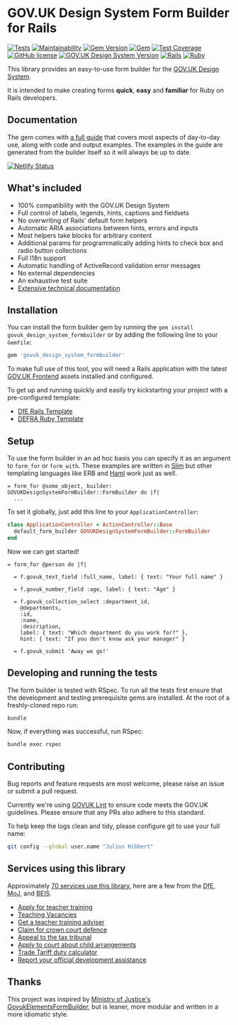 # GOV.UK Design System Form Builder for Rails

[![Tests](https://github.com/DFE-Digital/govuk-formbuilder/workflows/Tests/badge.svg)](https://github.com/DFE-Digital/govuk-formbuilder/actions)
[![Maintainability](https://api.codeclimate.com/v1/badges/110136fb22341d3ba646/maintainability)](https://codeclimate.com/github/DFE-Digital/govuk-formbuilder/maintainability)
[![Gem Version](https://badge.fury.io/rb/govuk_design_system_formbuilder.svg)](https://badge.fury.io/rb/govuk_design_system_formbuilder)
[![Gem](https://img.shields.io/gem/dt/govuk_design_system_formbuilder?logo=rubygems)](https://rubygems.org/gems/govuk_design_system_formbuilder)
[![Test Coverage](https://api.codeclimate.com/v1/badges/110136fb22341d3ba646/test_coverage)](https://codeclimate.com/github/DFE-Digital/govuk-formbuilder/test_coverage)
[![GitHub license](https://img.shields.io/github/license/DFE-Digital/govuk_design_system_formbuilder)](https://github.com/DFE-Digital/govuk-formbuilder/blob/main/LICENSE)
[![GOV.UK Design System Version](https://img.shields.io/badge/GOV.UK%20Design%20System-4.3.1-brightgreen)](https://design-system.service.gov.uk)
[![Rails](https://img.shields.io/badge/Rails-6.1.7%20%E2%95%B1%207.0.4-E16D6D)](https://weblog.rubyonrails.org/releases/)
[![Ruby](https://img.shields.io/badge/Ruby-2.7.6%20%20%E2%95%B1%203.0.4%20%20%E2%95%B1%203.1.2-E16D6D)](https://www.ruby-lang.org/en/downloads/)

This library provides an easy-to-use form builder for the [GOV.UK Design System](https://design-system.service.gov.uk/).

It is intended to make creating forms **quick**, **easy** and **familiar** for Ruby on Rails developers.

## Documentation

The gem comes with [a full guide](https://govuk-form-builder.netlify.app/) that
covers most aspects of day-to-day use, along with code and output examples. The
examples in the guide are generated from the builder itself so it will always
be up to date.

[![Netlify Status](https://api.netlify.com/api/v1/badges/d4c50b8d-6ca3-4797-9ab3-6e0731c72b44/deploy-status)](https://app.netlify.com/sites/govuk-form-builder/deploys)

## What's included

* 100% compatibility with the GOV.UK Design System
* Full control of labels, legends, hints, captions and fieldsets
* No overwriting of Rails' default form helpers
* Automatic ARIA associations between hints, errors and inputs
* Most helpers take blocks for arbitrary content
* Additional params for programmatically adding hints to check box and radio
  button collections
* Full I18n support
* Automatic handling of ActiveRecord validation error messages
* No external dependencies
* An exhaustive test suite
* [Extensive technical documentation](https://www.rubydoc.info/gems/govuk_design_system_formbuilder/GOVUKDesignSystemFormBuilder/Builder)

## Installation

You can install the form builder gem by running the `gem install
govuk_design_system_formbuilder` or by adding the following line
to your `Gemfile`:

```sh
gem 'govuk_design_system_formbuilder'
```

To make full use of this tool, you will need a Rails application with the latest [GOV.UK
Frontend](https://github.com/alphagov/govuk-frontend) assets installed and
configured.

To get up and running quickly and easily try kickstarting your project with a
pre-configured template:

* [DfE Rails Template](https://github.com/DFE-Digital/rails-template)
* [DEFRA Ruby Template](https://github.com/DEFRA/defra-ruby-template)

## Setup

To use the form builder in an ad hoc basis you can specify it as an argument to
`form_for` or `form_with`. These examples are written in [Slim](https://github.com/slim-template/slim) but
other templating languages like ERB and [Haml](https://haml.info/) work just as well.

```slim
= form_for @some_object, builder: GOVUKDesignSystemFormBuilder::FormBuilder do |f|
  ...
```

To set it globally, just add this line to your `ApplicationController`:

```ruby
class ApplicationController < ActionController::Base
  default_form_builder GOVUKDesignSystemFormBuilder::FormBuilder
end
```

Now we can get started!

```slim
= form_for @person do |f|

  = f.govuk_text_field :full_name, label: { text: "Your full name" }

  = f.govuk_number_field :age, label: { text: "Age" }

  = f.govuk_collection_select :department_id,
    @departments,
    :id,
    :name,
    :description,
    label: { text: "Which department do you work for?" },
    hint: { text: "If you don't know ask your manager" }

  = f.govuk_submit 'Away we go!'
```

## Developing and running the tests

The form builder is tested with RSpec. To run all the tests first ensure that
the development and testing prerequisite gems are installed. At the root of a
freshly-cloned repo run:

```sh
bundle
```

Now, if everything was successful, run RSpec:

```sh
bundle exec rspec
```

## Contributing

Bug reports and feature requests are most welcome, please raise an issue or
submit a pull request.

Currently we're using [GOVUK Lint](https://github.com/alphagov/govuk-lint) to
ensure code meets the GOV.UK guidelines. Please ensure that any PRs also adhere
to this standard.

To help keep the logs clean and tidy, please configure git to use your full name:

```sh
git config --global user.name "Julius Hibbert"
```

## Services using this library

Approximately [70 services use this library](https://github.com/DFE-Digital/govuk-formbuilder/network/dependents),
here are a few from the <abbr title="Department for Education">DfE</abbr>, <abbr title="Ministry of Justice">MoJ</abbr>, and
<abbr title="Department for Business, Energy & Industrial Strategy">BEIS</abbr>.

 * [Apply for teacher training](https://www.github.com/DFE-Digital/apply-for-teacher-training)
 * [Teaching Vacancies](https://www.github.com/DFE-Digital/teaching-vacancies)
 * [Get a teacher training adviser](https://www.github.com/DFE-Digital/get-teacher-training-adviser-service/)
 * [Claim for crown court defence](https://www.github.com/ministryofjustice/Claim-for-Crown-Court-Defence)
 * [Appeal to the tax tribunal](https://www.github.com/ministryofjustice/tax-tribunals-datacapture)
 * [Apply to court about child arrangements](https://www.github.com/ministryofjustice/c100-application)
 * [Trade Tariff duty calculator](https://www.github.com/trade-tariff/trade-tariff-duty-calculator)
 * [Report your official development assistance](https://www.github.com/UKGovernmentBEIS/beis-report-official-development-assistance)

## Thanks

This project was inspired by [Ministry of Justice's GovukElementsFormBuilder](https://github.com/ministryofjustice/govuk_elements_form_builder),
but is leaner, more modular and written in a more idiomatic style.
